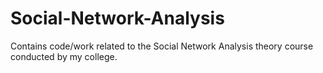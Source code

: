 # Social-Network-Analysis

Contains code/work related to the Social Network Analysis theory course conducted by my college.
